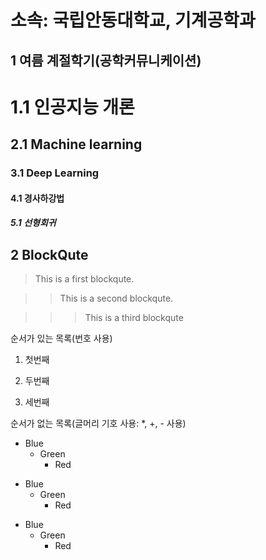 소속: 국립안동대학교, 기계공학과
========================

1 여름 계절학기(공학커뮤니케이션)
--------------------------------------

# 1.1 인공지능 개론
## 2.1 Machine learning 
### 3.1 Deep Learning
#### 4.1 경사하강법
##### 5.1 선형회귀 

2 BlockQute
-----------------

> This is a first blockqute.

> > This is a second blockqute.

> > > This is a third blockqute

순서가 있는 목록(번호 사용)
1. 첫번째

2. 두번째

3. 세번째

순서가 없는 목록(글머리 기호 사용: *, +, - 사용)

* Blue
  * Green
    * Red

+ Blue
  + Green
    + Red

- Blue
  - Green
    - Red

